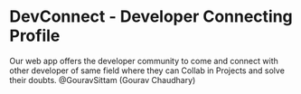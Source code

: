 # DevConnect - Developer Connecting Profile

Our web app offers the developer community to come and connect with other developer of same field where they can Collab in Projects and solve their doubts.
@GouravSittam (Gourav Chaudhary)

